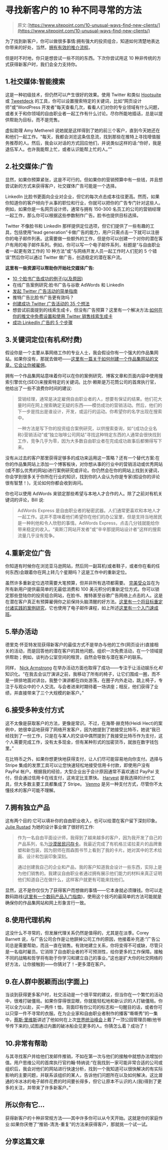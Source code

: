 # 寻找新客户的 10 种不同寻常的方法

> 原文:[https://www.sitepoint.com/10-unusual-ways-find-new-clients/](https://www.sitepoint.com/10-unusual-ways-find-new-clients/)

为了找到新客户，你可以做很多事情:拥有强大的投资组合，知道如何清楚地表达你带来的好处，当然，[拥有有效的推介流程](https://www.sitepoint.com/5-steps-endless-supply-freelance-jobs/)。

但是时不时地，你只是想尝试一些不同的东西。下次你尝试用这 10 种非传统的方式获得新客户时，我们会全力支持你。

## 1.社交媒体:智能搜索

这是一种初级技术，但仍然可以产生很好的效果。使用 Twitter 和类似 [Hootsuite](https://hootsuite.com/) 或 [Tweetdeck](https://web.tweetdeck.com/) 的工具，你可以设置搜索特定的关键词，比如“网页设计师”或“WordPress 开发者”每天查看几次，看看人们对你的专业领域有什么问题，或者关于和你领域的自由职业者一起工作有什么讨论。尽你所能地插话，总是以提供帮助为目标，而不是兜售。

虚拟助理 Amy Metherell 说她就是这样得到了她的前三个客户，直到今天她还在和他们一起工作。“每天，我都会浏览这条信息流，找到那些在推特上寻找增值服务推荐的人。然后，我会以对话的方式回应他们，并说类似这样的话:“你好，我是退伍军人。也许我能帮上忙，或者认识能帮上忙的人。”"

## 2.社交媒体:广告

显然，如果你预算紧张，这是不可行的。但如果你的营销预算中有一些钱，并且想尝试新的方式来获得客户，社交媒体广告可能是一个选择。

LinkedIn 比脸书更面向企业对企业，但它的每次点击成本往往更高。然而，如果你知道你的客户倾向于从事的职位和行业，你就可以把你的广告专门针对这些人。例如，如果你是一名网页设计师，通常与拥有 150-300 名员工的公司的营销经理一起工作，那么你可以根据这些参数制作广告。脸书也提供目标选择。

Twitter 不像脸书和 LinkedIn 那样提供定位选项，但它们提供了一些有趣的工具，包括使用“lead generation”卡做广告的能力，用户只需点击一下就可以注册你的电子邮件列表。这需要做一些额外的工作，但是你可以创建一个对你的潜在客户有用的电子邮件系列。例如，你可以写一个电子邮件系列，标题是“与自由职业者一起更有效工作的 10 种方法”或“与网络开发人员一起工作时人们犯的 5 个错误”然后你可以通过 Twitter 做广告，创造稳定的潜在客户流。

**这里有一些资源可以帮助你开始社交媒体广告:**

*   [10 个脸书广告成功的例子(以及原因)](http://blog.hubspot.com/blog/tabid/6307/bid/33319/10-Examples-of-Facebook-Ads-That-Actually-Work-And-Why.aspx)
*   在线广告案例研究:脸书广告与谷歌 AdWords 和 LinkedIn
*   [发起 Twitter 广告活动的简单指南](http://blog.hubspot.com/blog/tabid/6307/bid/33444/Your-Simple-Guide-to-Launching-a-Twitter-Advertising-Campaign.aspx)
*   推特广告比脸书广告更有效吗？
*   [创建成功 Twitter 广告活动的 35 个想法](http://www.exacttarget.com/blog/35-ideas-to-create-successful-twitter-ad-campaigns/)
*   想尝试前面提到的线索生成卡，但没有广告预算？这里有一个解决方法:[如何在你的推文中免费设置和使用 Twitter 销售线索生成卡](http://moz.com/blog/how-to-set-up-use-twitter-lead-generation-cards-in-your-tweets-for-free)
*   [成功 LinkedIn 广告的 5 个步骤](http://www.socialmediaexaminer.com/5-steps-to-successful-linkedin-advertising/)

## 3.关键词定位(有机*和*付费)

假设你是一个主要从事网络工作的专业人士，我会假设你有一个强大的作品集网站。如果你没有，那就去做吧——[这里有一篇关于如何创建一个作品集网站的文章，它会让你被雇佣](https://www.sitepoint.com/how-to-create-a-portfolio-site-that-will-get-you-hired/)。

拥有一个作品集网站意味着你可以在你的案例研究、博客文章和页面内容中使用搜索引擎优化(SEO)来搜索特定的关键词。比尔·赖斯是万花筒公司的首席执行官，他给出了一些不浪费你时间的建议:

> 营销经理，通常是决定雇佣自由职业者的人，想要有保证的结果。他们花大量时间在网上搜索确定无疑的东西——模仿成功的营销活动。然后，他们的下一步是找出是谁设计，开发，或运行的运动。你希望你的名字出现在搜索中。
> 
> 一种方法是写下你的投资组合案例研究，以供搜索查询，如“{成功企业名称}营销活动”或“独立咖啡公司网站”寻找这种特定东西的人通常会很快找到工作，竞争几乎为零，因为大多数自由职业者在完成成功故事后都懒得写下来。

没有从过去的客户那里获得足够多的成功来运用这一策略？还有一个替代方案:在你的作品集网站上添加一个博客板块，对你想从事的行业中的营销活动或优秀网站(或不那么优秀的网站)进行案例研究或评论。你仍然会在你的网站上找到关键词，你会学到很多关于你所在行业的知识，找到你的人会认为你是专家(假设你的评论很有智慧！)，无论如何你都会收到询问。

你也可以使用 AdWords 来锁定那些希望与本地人才合作的人。除了之前对有机关键词的评论，Bill 说:

> AdWords Express 是自由职业者的秘密武器。人们通常更喜欢和本地人才一起工作。这并不意味着他们希望你在他们的办公室里，但是支持当地居民是一种利他和令人欣慰的事情。AdWords Express，点击几分钱就能给你带来稳定的收入。“奥斯汀网站开发者”或“辛辛那提网站设计者”这样的搜索流量几乎没有竞争。

## 4.重新定位广告

你知道有时候你在浏览亚马逊网站，然后同一副耳机(或者鞋子，或者你在看的任何东西)会跟着你在网上转几个星期吗？这是工作中的重新定位。

虽然许多重新定位选项需要大笔预算，但并非所有选项都需要。 [完美受众](http://www.perfectaudience.com/)旨在为所有新用户提供最简单的无最低消费和 100 美元积分的重新定位方式。你可以锁定那些登陆你的投资组合网站，在脸书、推特甚至谷歌广告网络上点击的人。这是在潜在客户真正有预算雇佣你之前保持头脑清醒的好方法。[这里有一个将目标重定付诸实践的案例研究](http://planscope.io/blog/putting-retargeting-to-work-for-your-startup/)，它也使用了电子邮件课程，如上所述[这里有一个入门速成班](https://retargeter.com/blog/retargeting/a-crash-course-for-startups)。

## 5.举办活动

德里克·怀亚特发现获得新客户的最佳方式不是举办与他的工作(网页设计)直接相关的活动，而是回答他的潜在客户的其他问题。组织一次免费活动，在一个领域提供帮助；例如，谈判办公室空间的租赁，自然会导致与潜在客户的联系。

同样， [Nick Armstrong](http://pixelatedonpurpose.com/) 在举办活动方面也取得了成功——专注于让活动娱乐化*和*知识化。“在我去会议厅演讲之前，我移动了所有的椅子，让它们围成一圈，而不是一排排地面对讲台。我整个演讲都在四处游荡，在圈子内外走动，跳上椅子，专注于与观众中的个人交流。与会者进来时期待着一场讲座；相反，他们获得了业绩，并直接带来了三个大规模的新客户。”

## 6.接受多种支付方式

这不太像是获取客户的方法，更像是常识。不过，在海蒂·赫克特(Heidi Hect)的案例中，她很幸运地获得了网络开发客户，因为她提到了她接受比特币，她说“我已经找到了一份工作，只是在与某人的交谈中偶然提到了我接受比特币作为支付，这个人需要完成工作，没有太多现金，但有某种形式的加密货币，就放在数字钱包里。”

在比特币之外，如果你想更快地获得支付，让人们尽可能容易地向你支付。选择与 Stripe 集成的发票工具可以让您快速轻松地接受信用卡付款，即使用户没有 PayPal 帐户。根据我的经验，大型企业出于会计原因通常不喜欢通过 PayPal 支付，但会通过信用卡在线支付，这肯定比支票快。 [Harvest](https://www.getharvest.com/) 是我选择的计价工具，但大多数主要工具都集成了 Stripe。 [Venmo](https://venmo.com/) 是另一种支付方式，尽管你不太懂技术的客户可能不理解。

## 7.拥有独立产品

这有两个目的:它可以填补你的自由职业收入，也可以给潜在客户留下深刻印象。 [Julie Rustad](http://www.julieoriginals.com/) 为她的设计事业做了很好的工作:

> 作为一名自由平面设计师，我得到了越来越多的客户，因为我开发了自己的产品系列，名为[沙漠居民闪存卡](http://julieoriginals.com/desert-dwellers/)。我最近完成了有机格兰诺拉麦片的品牌重塑和新包装，因为厨师在图森图书节上看到了我的卡片。她对其中的艺术绘画、设计和包装印象深刻。
> 
> 通过创建我自己的企业和产品，我的客户知道我会设计一些东西，实际上是为他们销售的。我建议自由职业者通过拥有展示他们能力的材料来真正证明他们知道自己在做什么，这样客户就更有可能来找他们。

显然，这不是你仅仅为了获得客户而想做的事情——它本身就必须赚钱。你可以走数码路线([这里有一个数码产品入门指南](https://www.sitepoint.com/earn-money-sleep-digital-info-products/))，使用这个技巧的最简单的方法可能就是确保你的作品集网站和网上形象言行一致。

## 8.使用代理机构

这没什么不寻常的，但发展代理关系仍然是值得的，尤其是在淡季。Corey Barnett 说，与广告公司合作是让他辞掉公司工作的原因，他接着补充道:“广告公司总是需要帮助，而且一直在销售。有效地建立关系，你将变得不可或缺，尽管只是一名临时雇员。它消除了自由职业者的不可预测性，给你更多的工作保障。接触不同的战略和哲学将有助于你学习和建立自己的事业。”这也是扩大你的社交网络的好方法，让你接触到——你猜对了！–更多潜在客户。

## 9.在人群中脱颖而出(字面上)

当谈到获得更多客户时，社交活动是一个很平常的建议，但当你在一个繁忙的活动中，很难打破僵局。如果你穿得很显眼，你就能轻松地和新认识的人打破僵局。你可以全力以赴，买一两件 t 恤，背面印有你公司的标志和一句醒目的话，或者你可以只穿一件不寻常的衣服。在为企业家和自由职业者制作的播客“嘶嘶秀”的一集中，[蔡斯·里维斯](http://icetothebrim.com/)讲述了他如何在上次[世界统治峰会](https://worlddominationsummit.com/)上戴了一顶公园管理员帽(他爷爷传下来的),试图通过内置的破冰船会见更多的人。你猜怎么着？成功了！

## 10.非常有帮助

与其寻找客户并给他们发邮件推销，不如在第一次与他们的接触中就想办法增加价值。用户思维公司的首席执行官约翰·特纳说:“在我找到一家可能非常合适的公司或组织后，我会对他们的网站进行快速分析，找到一个我知道可以很快解决的有实际影响的主要问题，并联系该组织的某人，告诉他们问题所在以及如何解决。这比普通的冷冰冰的电子邮件花费的时间要长得多，但它让原本不认识的人(我)得到了更多的关注，并带来了许多新客户。”

## 所以你有它…

获得新客户的十种非常规方法——其中许多你可以从今天开始。这就是你的家庭作业:如果你厌倦了“推销-清洗-重复”的方法来获得客户，那就挑一个试一试。

## 分享这篇文章